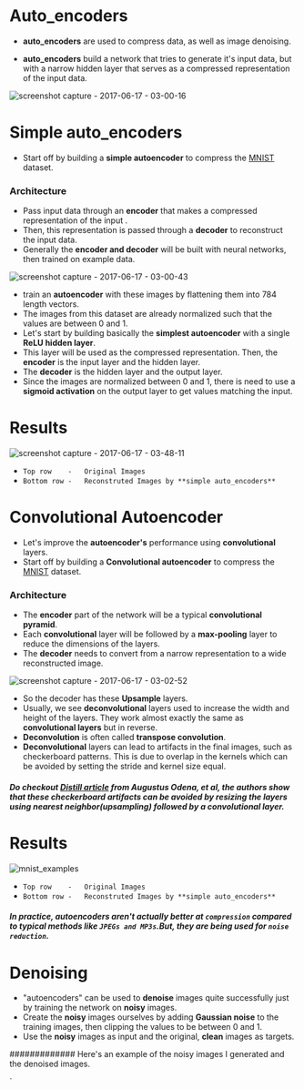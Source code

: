 # Auto_encoders

* **auto_encoders** are used to compress data, as well as image denoising.

* **auto_encoders** build a network that tries to generate it's input data, but with a narrow hidden layer that serves as a compressed representation of the input data.

![screenshot capture - 2017-06-17 - 03-00-16](https://user-images.githubusercontent.com/17912055/27245680-959fc01e-530a-11e7-8170-858c4753dfa4.png)

# Simple auto_encoders

* Start off by building a **simple autoencoder** to compress the [MNIST](http://yann.lecun.com/exdb/mnist/) dataset. 

### Architecture

* Pass input data through an **encoder** that makes a compressed representation of the input .
* Then, this representation is passed through a **decoder** to reconstruct the input data.
* Generally the **encoder and decoder** will be built with neural networks, then trained on example data.

![screenshot capture - 2017-06-17 - 03-00-43](https://user-images.githubusercontent.com/17912055/27245913-b3a65608-530b-11e7-8d76-56fc074cc5f5.png)

* train an **autoencoder** with these images by flattening them into 784 length vectors. 
* The images from this dataset are already normalized such that the values are between 0 and 1.
* Let's start by building basically the **simplest autoencoder** with a single **ReLU hidden layer**.
* This layer will be used as the compressed representation. Then, the **encoder** is the input layer and the hidden layer.
* The **decoder** is the hidden layer and the output layer. 
* Since the images are normalized between 0 and 1, there is need to use a **sigmoid activation** on the output layer to get values matching the input.

# Results 

![screenshot capture - 2017-06-17 - 03-48-11](https://user-images.githubusercontent.com/17912055/27246523-d34d4b2a-530f-11e7-91e0-786a32e2866c.png)

 * `Top row    -   Original Images`
 * `Bottom row -   Reconstruted Images by **simple auto_encoders**`

 
 
 
 
 
 
 
 # Convolutional Autoencoder
 
 * Let's improve the  **autoencoder's** performance using **convolutional** layers.
 * Start off by building a **Convolutional autoencoder** to compress the [MNIST](http://yann.lecun.com/exdb/mnist/) dataset.
 
 ### Architecture
 
 * The **encoder** part of the network will be a typical **convolutional pyramid**. 
 * Each **convolutional** layer will be followed by a **max-pooling** layer to reduce the dimensions of the layers. 
 * The **decoder** needs to convert from a narrow representation to a wide reconstructed image. 
 
 ![screenshot capture - 2017-06-17 - 03-02-52](https://user-images.githubusercontent.com/17912055/27246323-7a374db6-530e-11e7-93d5-c6b69582531d.png)

* So the decoder has these **Upsample** layers.
* Usually, we see **deconvolutional** layers used to increase the width and height of the layers. They work almost exactly the same as **convolutional layers** but in reverse.
* **Deconvolution** is often called **transpose convolution**.
* **Deconvolutional** layers can lead to artifacts in the final images, such as checkerboard patterns. This is due to overlap in the kernels which can be avoided by setting the stride and kernel size equal.



##### Do checkout [Distill article](http://distill.pub/2016/deconv-checkerboard/) from Augustus Odena, et al, the authors show that these checkerboard artifacts can be avoided by resizing the layers using nearest neighbor(**upsampling**) followed by a **convolutional** layer.

# Results 

![mnist_examples](https://user-images.githubusercontent.com/17912055/27246025-814e225c-530c-11e7-8604-f9b0864f1baa.png)

 * `Top row    -   Original Images`
 * `Bottom row -   Reconstruted Images by **simple auto_encoders**`
 
 
 ##### In practice, **autoencoders** aren't actually better at `compression` compared to typical methods like `JPEGs and MP3s`.But, they are being used for `noise reduction`.
 
 
 
 # Denoising
 
 * "autoencoders" can be used to **denoise** images quite successfully just by training the network on **noisy** images.
 *  Create the **noisy** images ourselves by adding **Gaussian noise** to the training images, then clipping the values to be between 0 and 1. 
 * Use the **noisy** images as input and the original, **clean** images as targets. 
 
 ############# Here's an example of the noisy images I generated and the denoised images.

 
`



 

 
 
 



